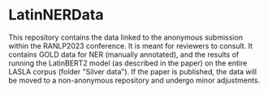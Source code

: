# LatinNERData
This repository contains the data linked to the anonymous submission within the RANLP2023 conference. It is meant for reviewers to consult. It contains GOLD data for NER (manually annotated), and the results of running the LatinBERT2 model (as described in the paper) on the entire LASLA corpus (folder "Silver data"). If the paper is published, the data will be moved to a non-anonymous repository and undergo minor adjustments.
